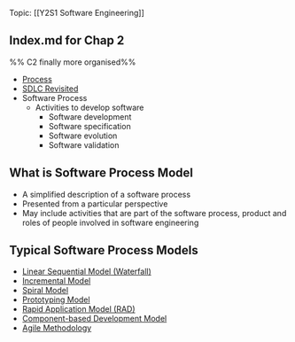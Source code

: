Topic: [[Y2S1 Software Engineering]]

## Index.md for Chap 2
%% C2 finally more organised%%
- [Process](Process.md)
- [SDLC Revisited](SDLC%20revisited.md)
- Software Process
	- Activities to develop software
		- Software development
		- Software specification
		- Software evolution
		- Software validation

## What is Software Process Model
- A simplified description of a software process
- Presented from a particular perspective
- May include activities that are part of the software process, product and roles of people involved in software engineering
## Typical Software Process Models
- [Linear Sequential Model (Waterfall)](Linear%20Sequential%20Model%20%28Waterfall%29.md)
- [Incremental Model](Incremental%20Model.md)
- [Spiral Model](Spiral%20Model.md)
- [Prototyping Model](Prototyping%20Model.md)
- [Rapid Application Model (RAD)](Rapid%20Application%20Model%20%28RAD%29.md)
- [Component-based Development Model](Component-based%20Development%20Model.md)
- [Agile Methodology](Agile%20Methodology.md)
